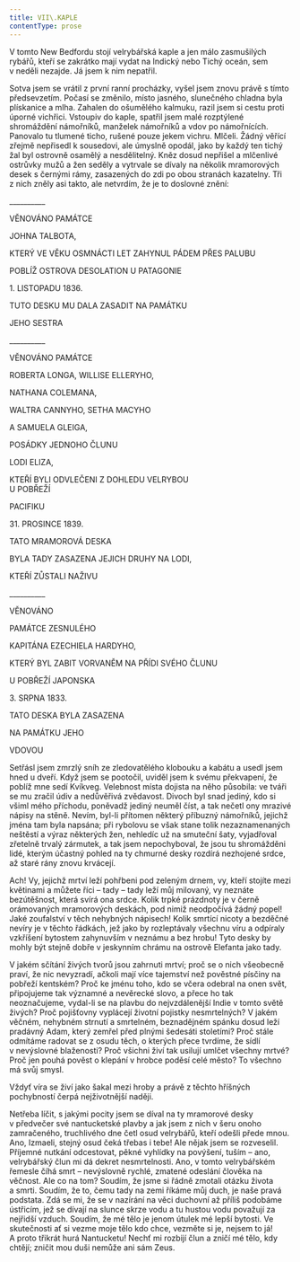 ```yaml
---
title: VII\.KAPLE
contentType: prose
---
```


<section>

V tomto New Bedfordu stojí velrybářská kaple a jen málo zasmušilých rybářů, kteří se zakrátko mají vydat na Indický nebo Tichý oceán, sem v neděli nezajde. Já jsem k nim nepatřil.

Sotva jsem se vrátil z první ranní procházky, vyšel jsem znovu právě s tímto předsevzetím. Počasí se změnilo, místo jasného, slunečného chladna byla plískanice a mlha. Zahalen do ošumělého kalmuku, razil jsem si cestu proti úporné vichřici. Vstoupiv do kaple, spatřil jsem malé rozptýlené shromáždění námořníků, manželek námořníků a vdov po námořnících. Panovalo tu tlumené ticho, rušené pouze jekem vichru. Mlčeli. Žádný věřící zřejmě nepřisedl k sousedovi, ale úmyslně opodál, jako by každý ten tichý žal byl ostrovně osamělý a nesdělitelný. Kněz dosud nepřišel a mlčenlivé ostrůvky mužů a žen seděly a vytrvale se dívaly na několik mramorových desek s černými rámy, zasazených do zdi po obou stranách kazatelny. Tři z nich zněly asi takto, ale netvrdím, že je to doslovné znění:

</section>

<section>

\_\_\_\_\_\_\_\_\_\_

VĚNOVÁNO PAMÁTCE

JOHNA TALBOTA,

KTERÝ VE VĚKU OSMNÁCTI LET ZAHYNUL PÁDEM PŘES PALUBU

POBLÍŽ OSTROVA DESOLATION U PATAGONIE

1\. LISTOPADU 1836.

TUTO DESKU MU DALA ZASADIT NA PAMÁTKU

JEHO SESTRA

\_\_\_\_\_\_\_\_\_\_

VĚNOVÁNO PAMÁTCE

ROBERTA LONGA, WILLISE ELLERYHO,

NATHANA COLEMANA,

WALTRA CANNYHO, SETHA MACYHO

A SAMUELA GLEIGA,

POSÁDKY JEDNOHO ČLUNU

LODI ELIZA,

KTEŘÍ BYLI ODVLEČENI Z DOHLEDU VELRYBOU  
U POBŘEŽÍ

PACIFIKU

31\. PROSINCE 1839.

TATO MRAMOROVÁ DESKA

BYLA TADY ZASAZENA JEJICH DRUHY NA LODI,

KTEŘÍ ZŮSTALI NAŽIVU

\_\_\_\_\_\_\_\_\_\_

VĚNOVÁNO

PAMÁTCE ZESNULÉHO

KAPITÁNA EZECHIELA HARDYHO,

KTERÝ BYL ZABIT VORVANĚM NA PŘÍDI SVÉHO ČLUNU

U POBŘEŽÍ JAPONSKA

3\. SRPNA 1833.

TATO DESKA BYLA ZASAZENA

NA PAMÁTKU JEHO

VDOVOU

</section>

<section>

Setřásl jsem zmrzlý sníh ze zledovatělého klobouku a kabátu a usedl jsem hned u dveří. Když jsem se pootočil, uviděl jsem k svému překvapení, že poblíž mne sedí Kvíkveg. Velebnost místa dojista na něho působila: ve tváři se mu zračil údiv a nedůvěřivá zvědavost. Divoch byl snad jediný, kdo si všiml mého příchodu, poněvadž jediný neuměl číst, a tak nečetl ony mrazivé nápisy na stěně. Nevím, byl-li přítomen některý příbuzný námořníků, jejichž jména tam byla napsána; při rybolovu se však stane tolik nezaznamenaných neštěstí a výraz některých žen, nehledíc už na smuteční šaty, vyjadřoval zřetelně trvalý zármutek, a tak jsem nepochyboval, že jsou tu shromážděni lidé, kterým účastný pohled na ty chmurné desky rozdírá nezhojené srdce, až staré rány znovu krvácejí.

Ach! Vy, jejichž mrtví leží pohřbeni pod zeleným drnem, vy, kteří stojíte mezi květinami a můžete říci – tady – tady leží můj milovaný, vy neznáte bezútěšnost, která svírá ona srdce. Kolik trpké prázdnoty je v černě orámovaných mramorových deskách, pod nimiž neodpočívá žádný popel! Jaké zoufalství v těch nehybných nápisech! Kolik smrtící nicoty a bezděčné nevíry je v těchto řádkách, jež jako by rozleptávaly všechnu víru a odpíraly vzkříšení bytostem zahynuvším v neznámu a bez hrobu! Tyto desky by mohly být stejně dobře v jeskynním chrámu na ostrově Elefanta jako tady.

V jakém sčítání živých tvorů jsou zahrnuti mrtví; proč se o nich všeobecně praví, že nic nevyzradí, ačkoli mají více tajemství než pověstné písčiny na pobřeží kentském? Proč ke jménu toho, kdo se včera odebral na onen svět, připojujeme tak významné a nevěrecké slovo, a přece ho tak neoznačujeme, vydal-li se na plavbu do nejvzdálenější Indie v tomto světě živých? Proč pojišťovny vyplácejí životní pojistky nesmrtelných? V jakém věčném, nehybném strnutí a smrtelném, beznadějném spánku dosud leží pradávný Adam, který zemřel před plnými šedesáti stoletími? Proč stále odmítáme radovat se z osudu těch, o kterých přece tvrdíme, že sídlí v nevýslovné blaženosti? Proč všichni živí tak usilují umlčet všechny mrtvé? Proč jen pouhá pověst o klepání v hrobce poděsí celé město? To všechno má svůj smysl.

Vždyť víra se živí jako šakal mezi hroby a právě z těchto hříšných pochybností čerpá nejživotnější naději.

Netřeba líčit, s jakými pocity jsem se díval na ty mramorové desky v předvečer své nantucketské plavby a jak jsem z nich v šeru onoho zamračeného, truchlivého dne četl osud velrybářů, kteří odešli přede mnou. Ano, Izmaeli, stejný osud čeká třebas i tebe! Ale nějak jsem se rozveselil. Příjemné nutkání odcestovat, pěkné vyhlídky na povýšení, tuším – ano, velrybářský člun mi dá dekret nesmrtelnosti. Ano, v tomto velrybářském řemesle číhá smrt – nevýslovně rychlé, zmatené odeslání člověka na věčnost. Ale co na tom? Soudím, že jsme si řádně zmotali otázku života a smrti. Soudím, že to, čemu tady na zemi říkáme můj duch, je naše pravá podstata. Zdá se mi, že se v nazírání na věci duchovní až příliš podobáme ústřicím, jež se dívají na slunce skrze vodu a tu hustou vodu považují za nejřidší vzduch. Soudím, že mé tělo je jenom útulek mé lepší bytosti. Ve skutečnosti ať si vezme moje tělo kdo chce, vezměte si je, nejsem to já! A proto třikrát hurá Nantucketu! Nechť mi rozbijí člun a zničí mé tělo, kdy chtějí; zničit mou duši nemůže ani sám Zeus.

</section>
